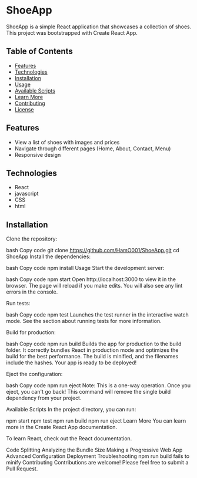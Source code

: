 # ShoeApp

ShoeApp is a simple React application that showcases a collection of shoes. This project was bootstrapped with Create React App.

## Table of Contents

- [Features](#features)
- [Technologies](#technologies)
- [Installation](#installation)
- [Usage](#usage)
- [Available Scripts](#available-scripts)
- [Learn More](#learn-more)
- [Contributing](#contributing)
- [License](#license)

## Features

- View a list of shoes with images and prices
- Navigate through different pages (Home, About, Contact, Menu)
- Responsive design

## Technologies

- React
- javascript
- CSS
- html

## Installation
Clone the repository:

bash
Copy code
git clone https://github.com/HamO001/ShoeApp.git
cd ShoeApp
Install the dependencies:

bash
Copy code
npm install
Usage
Start the development server:

bash
Copy code
npm start
Open http://localhost:3000 to view it in the browser. The page will reload if you make edits. You will also see any lint errors in the console.

Run tests:

bash
Copy code
npm test
Launches the test runner in the interactive watch mode. See the section about running tests for more information.

Build for production:

bash
Copy code
npm run build
Builds the app for production to the build folder. It correctly bundles React in production mode and optimizes the build for the best performance. The build is minified, and the filenames include the hashes. Your app is ready to be deployed!

Eject the configuration:

bash
Copy code
npm run eject
Note: This is a one-way operation. Once you eject, you can't go back! This command will remove the single build dependency from your project.

Available Scripts
In the project directory, you can run:

npm start
npm test
npm run build
npm run eject
Learn More
You can learn more in the Create React App documentation.

To learn React, check out the React documentation.

Code Splitting
Analyzing the Bundle Size
Making a Progressive Web App
Advanced Configuration
Deployment
Troubleshooting npm run build fails to minify
Contributing
Contributions are welcome! Please feel free to submit a Pull Request.

